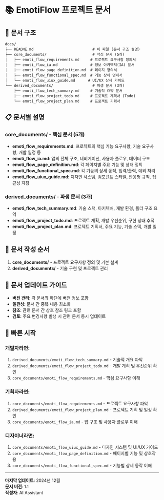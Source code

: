 # 📚 EmotiFlow 프로젝트 문서

## 📁 문서 구조

```
docs/
├── README.md                           # 이 파일 (문서 구조 설명)
├── core_documents/                     # 핵심 문서 (5개)
│   ├── emoti_flow_requirements.md     # 프로젝트 요구사항 정의서
│   ├── emoti_flow_ia.md               # 정보 아키텍처(IA) 문서
│   ├── emoti_flow_page_definition.md  # 페이지 정의서
│   ├── emoti_flow_functional_spec.md  # 기능 상세 명세서
│   └── emoti_flow_uiux_guide.md      # UI/UX 상세 가이드
└── derived_documents/                  # 파생 문서 (3개)
    ├── emoti_flow_tech_summary.md     # 기술적 요약 문서
    ├── emoti_flow_project_todo.md     # 프로젝트 계획서 (Todo)
    └── emoti_flow_project_plan.md     # 프로젝트 기획서
```

## 📋 문서별 설명

### **core_documents/** - 핵심 문서 (5개)
- **emoti_flow_requirements.md**: 프로젝트의 핵심 기능 요구사항, 기술 요구사항, 개발 일정 등
- **emoti_flow_ia.md**: 앱의 전체 구조, 네비게이션, 사용자 플로우, 데이터 구조
- **emoti_flow_page_definition.md**: 각 페이지별 주요 기능 및 상태 정의
- **emoti_flow_functional_spec.md**: 각 기능의 상세 동작, 입력/출력, 예외 처리
- **emoti_flow_uiux_guide.md**: 디자인 시스템, 컴포넌트 스타일, 반응형 규칙, 접근성 지침

### **derived_documents/** - 파생 문서 (3개)
- **emoti_flow_tech_summary.md**: 기술 스택, 아키텍처, 개발 환경, 폴더 구조 요약
- **emoti_flow_project_todo.md**: 프로젝트 계획, 개발 우선순위, 구현 상태 추적
- **emoti_flow_project_plan.md**: 프로젝트 기획서, 주요 기능, 기술 스택, 개발 일정

## 🔄 문서 작성 순서

1. **core_documents/** - 프로젝트 요구사항 정의 및 기본 설계
2. **derived_documents/** - 기술 구현 및 프로젝트 관리

## 📝 문서 업데이트 가이드

- **버전 관리**: 각 문서의 하단에 버전 정보 포함
- **일관성**: 문서 간 중복 내용 최소화
- **참조**: 관련 문서 간 상호 참조 링크 포함
- **검토**: 주요 변경사항 발생 시 관련 문서 동시 업데이트

## 🚀 빠른 시작

### **개발자라면:**
1. `derived_documents/emoti_flow_tech_summary.md` - 기술적 개요 파악
2. `derived_documents/emoti_flow_project_todo.md` - 개발 계획 및 우선순위 확인
3. `core_documents/emoti_flow_requirements.md` - 핵심 요구사항 이해

### **기획자라면:**
1. `core_documents/emoti_flow_requirements.md` - 프로젝트 요구사항 파악
2. `derived_documents/emoti_flow_project_plan.md` - 프로젝트 기획 및 일정 확인
3. `core_documents/emoti_flow_ia.md` - 앱 구조 및 사용자 플로우 이해

### **디자이너라면:**
1. `core_documents/emoti_flow_uiux_guide.md` - 디자인 시스템 및 UI/UX 가이드
2. `core_documents/emoti_flow_page_definition.md` - 페이지별 기능 및 상호작용
3. `core_documents/emoti_flow_functional_spec.md` - 기능별 상세 동작 이해

---

**마지막 업데이트**: 2024년 12월  
**문서 버전**: 1.1  
**작성자**: AI Assistant
